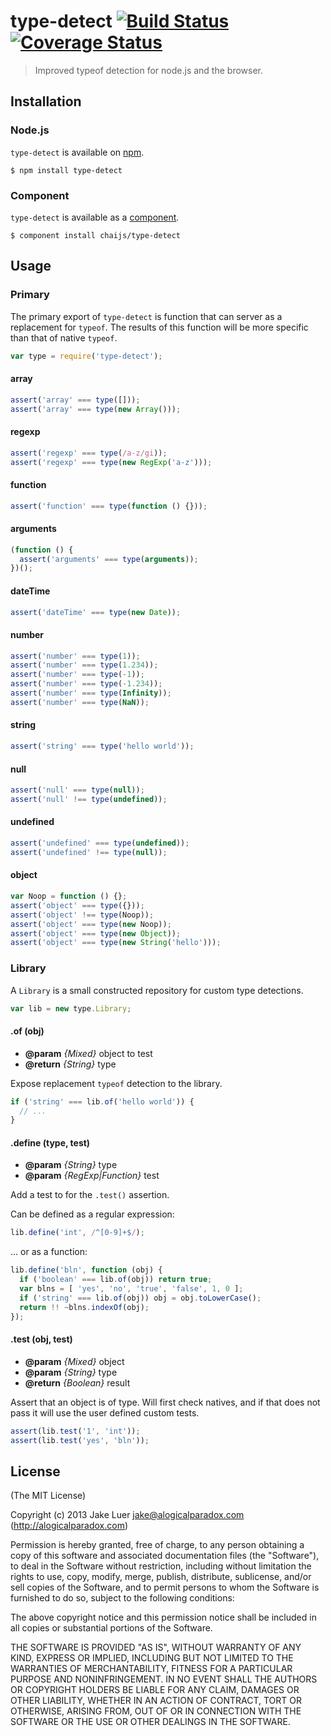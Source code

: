 # type-detect [![Build Status](https://travis-ci.org/chaijs/type-detect.png?branch=master)](https://travis-ci.org/chaijs/type-detect) [![Coverage Status](https://coveralls.io/repos/chaijs/type-detect/badge.png?branch=master)](https://coveralls.io/r/chaijs/type-detect?branch=master)

> Improved typeof detection for node.js and the browser.

## Installation

### Node.js

`type-detect` is available on [npm](http://npmjs.org).

    $ npm install type-detect

### Component

`type-detect` is available as a [component](https://github.com/component/component).

    $ component install chaijs/type-detect

## Usage

### Primary

The primary export of `type-detect` is function that can server as a replacement for 
`typeof`. The results of this function will be more specific than that of native `typeof`.

```js
var type = require('type-detect');
```

#### array

```js
assert('array' === type([]));
assert('array' === type(new Array()));
```

#### regexp

```js
assert('regexp' === type(/a-z/gi));
assert('regexp' === type(new RegExp('a-z')));
```

#### function

```js
assert('function' === type(function () {}));
```

#### arguments

```js
(function () {
  assert('arguments' === type(arguments));
})();
```

#### dateTime

```js
assert('dateTime' === type(new Date));
```

#### number

```js
assert('number' === type(1));
assert('number' === type(1.234));
assert('number' === type(-1));
assert('number' === type(-1.234));
assert('number' === type(Infinity));
assert('number' === type(NaN));
```

#### string

```js
assert('string' === type('hello world'));
```

#### null

```js
assert('null' === type(null));
assert('null' !== type(undefined));
```

#### undefined

```js
assert('undefined' === type(undefined));
assert('undefined' !== type(null));
```

#### object

```js
var Noop = function () {};
assert('object' === type({}));
assert('object' !== type(Noop));
assert('object' === type(new Noop));
assert('object' === type(new Object));
assert('object' === type(new String('hello')));
```

### Library

A `Library` is a small constructed repository for custom type detections.

```js
var lib = new type.Library;
```

#### .of (obj)

* **@param** _{Mixed}_ object to test
* **@return** _{String}_  type

Expose replacement `typeof` detection to the library.

```js
if ('string' === lib.of('hello world')) {
  // ...
}
```


#### .define (type, test)

* **@param** _{String}_ type 
* **@param** _{RegExp|Function}_ test 

Add a test to for the `.test()` assertion.

Can be defined as a regular expression:

```js
lib.define('int', /^[0-9]+$/);
```

... or as a function:

```js
lib.define('bln', function (obj) {
  if ('boolean' === lib.of(obj)) return true;
  var blns = [ 'yes', 'no', 'true', 'false', 1, 0 ];
  if ('string' === lib.of(obj)) obj = obj.toLowerCase();
  return !! ~blns.indexOf(obj);
});
```


#### .test (obj, test)

* **@param** _{Mixed}_ object 
* **@param** _{String}_ type 
* **@return** _{Boolean}_  result

Assert that an object is of type. Will first
check natives, and if that does not pass it will
use the user defined custom tests.

```js
assert(lib.test('1', 'int'));
assert(lib.test('yes', 'bln'));
```




## License

(The MIT License)

Copyright (c) 2013 Jake Luer <jake@alogicalparadox.com> (http://alogicalparadox.com)

Permission is hereby granted, free of charge, to any person obtaining a copy
of this software and associated documentation files (the "Software"), to deal
in the Software without restriction, including without limitation the rights
to use, copy, modify, merge, publish, distribute, sublicense, and/or sell
copies of the Software, and to permit persons to whom the Software is
furnished to do so, subject to the following conditions:

The above copyright notice and this permission notice shall be included in
all copies or substantial portions of the Software.

THE SOFTWARE IS PROVIDED "AS IS", WITHOUT WARRANTY OF ANY KIND, EXPRESS OR
IMPLIED, INCLUDING BUT NOT LIMITED TO THE WARRANTIES OF MERCHANTABILITY,
FITNESS FOR A PARTICULAR PURPOSE AND NONINFRINGEMENT. IN NO EVENT SHALL THE
AUTHORS OR COPYRIGHT HOLDERS BE LIABLE FOR ANY CLAIM, DAMAGES OR OTHER
LIABILITY, WHETHER IN AN ACTION OF CONTRACT, TORT OR OTHERWISE, ARISING FROM,
OUT OF OR IN CONNECTION WITH THE SOFTWARE OR THE USE OR OTHER DEALINGS IN
THE SOFTWARE.
